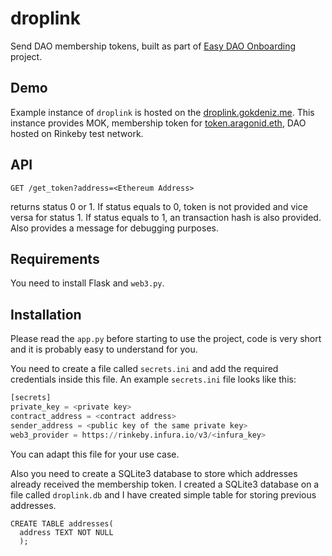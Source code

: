 # droplink
Send DAO membership tokens, built as part of [Easy DAO Onboarding](https://github.com/gturkoglu/dao-onboarding) project.

## Demo

Example instance of `droplink` is hosted on the [droplink.gokdeniz.me](https://droplink.gokdeniz.me). This instance provides MOK, membership token for [token.aragonid.eth](https://rinkeby.aragon.org/#/token.aragonid.eth), DAO hosted on Rinkeby test network.

## API

```
GET /get_token?address=<Ethereum Address>
```
returns status 0 or 1. If status equals to 0, token is not provided and vice versa for status 1. If status equals to 1, an transaction hash is also provided. Also provides a message for debugging purposes.

## Requirements

You need to install Flask and `web3.py`.

## Installation


Please read the `app.py` before starting to use the project, code is very short and it is probably easy to understand for you.

You need to create a file called `secrets.ini` and add the required credentials inside this file. An example `secrets.ini` file looks like this:

```python
[secrets]
private_key = <private key>
contract_address = <contract address>
sender_address = <public key of the same private key>
web3_provider = https://rinkeby.infura.io/v3/<infura_key>
```

You can adapt this file for your use case.

Also you need to create a SQLite3 database to store which addresses already received the membership token. I created a SQLite3 database on a file called `droplink.db` and I have created simple table for storing previous addresses.

```
CREATE TABLE addresses(
  address TEXT NOT NULL
  );
```
